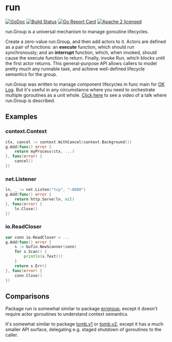 # run

[![GoDoc](https://godoc.org/github.com/oklog/run?status.svg)](https://godoc.org/github.com/oklog/run) 
[![Build Status](https://travis-ci.org/oklog/run.svg?branch=master)](https://travis-ci.org/oklog/run) 
[![Go Report Card](https://goreportcard.com/badge/github.com/oklog/run)](https://goreportcard.com/report/github.com/oklog/run)
[![Apache 2 licensed](https://img.shields.io/badge/license-Apache2-blue.svg)](https://raw.githubusercontent.com/oklog/run/master/LICENSE)

run.Group is a universal mechanism to manage goroutine lifecycles.

Create a zero-value run.Group, and then add actors to it. Actors are defined as
a pair of functions: an **execute** function, which should run synchronously;
and an **interrupt** function, which, when invoked, should cause the execute
function to return. Finally, invoke Run, which blocks until the first actor
returns. This general-purpose API allows callers to model pretty much any
runnable task, and achieve well-defined lifecycle semantics for the group.

run.Group was written to manage component lifecycles in func main for 
[OK Log](https://github.com/oklog/oklog). 
But it's useful in any circumstance where you need to orchestrate multiple
goroutines as a unit whole.
[Click here](https://www.youtube.com/watch?v=LHe1Cb_Ud_M&t=15m45s) to see a
video of a talk where run.Group is described.

## Examples

### context.Context

```go
ctx, cancel := context.WithCancel(context.Background())
g.Add(func() error {
	return myProcess(ctx, ...)
}, func(error) {
	cancel()
})
```

### net.Listener

```go
ln, _ := net.Listen("tcp", ":8080")
g.Add(func() error {
	return http.Serve(ln, nil)
}, func(error) {
	ln.Close()
})
```

### io.ReadCloser

```go
var conn io.ReadCloser = ...
g.Add(func() error {
	s := bufio.NewScanner(conn)
	for s.Scan() {
		println(s.Text())
	}
	return s.Err()
}, func(error) {
	conn.Close()
})
```

## Comparisons

Package run is somewhat similar to package 
[errgroup](https://godoc.org/golang.org/x/sync/errgroup), 
except it doesn't require actor goroutines to understand context semantics.

It's somewhat similar to package
[tomb.v1](https://godoc.org/gopkg.in/tomb.v1) or 
[tomb.v2](https://godoc.org/gopkg.in/tomb.v2),
except it has a much smaller API surface, delegating e.g. staged shutdown of 
goroutines to the caller.
